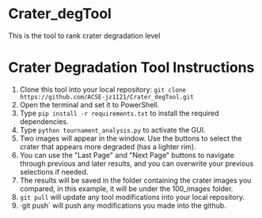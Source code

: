 # Crater_degTool
This is the tool to rank crater degradation level

# Crater Degradation Tool Instructions

1. Clone this tool into your local repository: `git clone https://github.com/ACSE-jz1121/Crater_degTool.git`
3. Open the terminal and set it to PowerShell.
4. Type `pip install -r requirements.txt` to install the required dependencies.
5. Type `python tournament_analysis.py` to activate the GUI.
6. Two images will appear in the window. Use the buttons to select the crater that appears more degraded (has a lighter rim).
7. You can use the "Last Page" and "Next Page" buttons to navigate through previous and later results, and you can overwrite your previous selections if needed.
8. The results will be saved in the folder containing the crater images you compared, in this example, it will be under the 100_images folder.
9. `git pull` will update any tool modifications into your local repository.
10. ·git push` will push any modifications you made into the github. 
